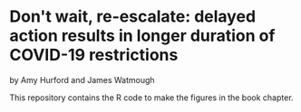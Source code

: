 # Don't wait, re-escalate: delayed action results in longer duration of COVID-19 restrictions

by Amy Hurford and James Watmough

This repository contains the R code to make the figures in the book chapter.

